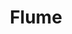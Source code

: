 ---
title: Flume
crosslinks:
- trap
- jaipaul
- leakthreads
- synthrecipes
- musicproduction
- electronicmusic
- explainlikeimfive
- Dexter
- highqualitygifs
---